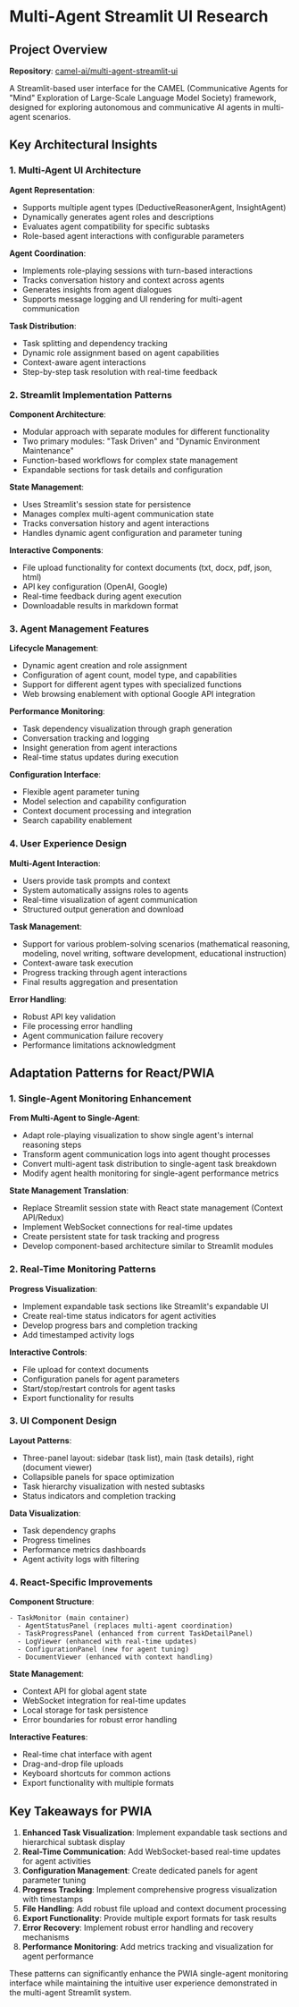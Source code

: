 # Multi-Agent Streamlit UI Research

## Project Overview

**Repository**: [camel-ai/multi-agent-streamlit-ui](https://github.com/camel-ai/multi-agent-streamlit-ui)

A Streamlit-based user interface for the CAMEL (Communicative Agents for "Mind" Exploration of Large-Scale Language Model Society) framework, designed for exploring autonomous and communicative AI agents in multi-agent scenarios.

## Key Architectural Insights

### 1. Multi-Agent UI Architecture

**Agent Representation**:
- Supports multiple agent types (DeductiveReasonerAgent, InsightAgent) 
- Dynamically generates agent roles and descriptions
- Evaluates agent compatibility for specific subtasks
- Role-based agent interactions with configurable parameters

**Agent Coordination**:
- Implements role-playing sessions with turn-based interactions
- Tracks conversation history and context across agents
- Generates insights from agent dialogues
- Supports message logging and UI rendering for multi-agent communication

**Task Distribution**:
- Task splitting and dependency tracking
- Dynamic role assignment based on agent capabilities
- Context-aware agent interactions
- Step-by-step task resolution with real-time feedback

### 2. Streamlit Implementation Patterns

**Component Architecture**:
- Modular approach with separate modules for different functionality
- Two primary modules: "Task Driven" and "Dynamic Environment Maintenance"
- Function-based workflows for complex state management
- Expandable sections for task details and configuration

**State Management**:
- Uses Streamlit's session state for persistence
- Manages complex multi-agent communication state
- Tracks conversation history and agent interactions
- Handles dynamic agent configuration and parameter tuning

**Interactive Components**:
- File upload functionality for context documents (txt, docx, pdf, json, html)
- API key configuration (OpenAI, Google)
- Real-time feedback during agent execution
- Downloadable results in markdown format

### 3. Agent Management Features

**Lifecycle Management**:
- Dynamic agent creation and role assignment
- Configuration of agent count, model type, and capabilities
- Support for different agent types with specialized functions
- Web browsing enablement with optional Google API integration

**Performance Monitoring**:
- Task dependency visualization through graph generation
- Conversation tracking and logging
- Insight generation from agent interactions
- Real-time status updates during execution

**Configuration Interface**:
- Flexible agent parameter tuning
- Model selection and capability configuration
- Context document processing and integration
- Search capability enablement

### 4. User Experience Design

**Multi-Agent Interaction**:
- Users provide task prompts and context
- System automatically assigns roles to agents
- Real-time visualization of agent communication
- Structured output generation and download

**Task Management**:
- Support for various problem-solving scenarios (mathematical reasoning, modeling, novel writing, software development, educational instruction)
- Context-aware task execution
- Progress tracking through agent interactions
- Final results aggregation and presentation

**Error Handling**:
- Robust API key validation
- File processing error handling
- Agent communication failure recovery
- Performance limitations acknowledgment

## Adaptation Patterns for React/PWIA

### 1. Single-Agent Monitoring Enhancement

**From Multi-Agent to Single-Agent**:
- Adapt role-playing visualization to show single agent's internal reasoning steps
- Transform agent communication logs into agent thought processes
- Convert multi-agent task distribution to single-agent task breakdown
- Modify agent health monitoring for single-agent performance metrics

**State Management Translation**:
- Replace Streamlit session state with React state management (Context API/Redux)
- Implement WebSocket connections for real-time updates
- Create persistent state for task tracking and progress
- Develop component-based architecture similar to Streamlit modules

### 2. Real-Time Monitoring Patterns

**Progress Visualization**:
- Implement expandable task sections like Streamlit's expandable UI
- Create real-time status indicators for agent activities
- Develop progress bars and completion tracking
- Add timestamped activity logs

**Interactive Controls**:
- File upload for context documents
- Configuration panels for agent parameters
- Start/stop/restart controls for agent tasks
- Export functionality for results

### 3. UI Component Design

**Layout Patterns**:
- Three-panel layout: sidebar (task list), main (task details), right (document viewer)
- Collapsible panels for space optimization
- Task hierarchy visualization with nested subtasks
- Status indicators and completion tracking

**Data Visualization**:
- Task dependency graphs
- Progress timelines
- Performance metrics dashboards
- Agent activity logs with filtering

### 4. React-Specific Improvements

**Component Structure**:
```
- TaskMonitor (main container)
  - AgentStatusPanel (replaces multi-agent coordination)
  - TaskProgressPanel (enhanced from current TaskDetailPanel)
  - LogViewer (enhanced with real-time updates)
  - ConfigurationPanel (new for agent tuning)
  - DocumentViewer (enhanced with context handling)
```

**State Management**:
- Context API for global agent state
- WebSocket integration for real-time updates
- Local storage for task persistence
- Error boundaries for robust error handling

**Interactive Features**:
- Real-time chat interface with agent
- Drag-and-drop file uploads
- Keyboard shortcuts for common actions
- Export functionality with multiple formats

## Key Takeaways for PWIA

1. **Enhanced Task Visualization**: Implement expandable task sections and hierarchical subtask display
2. **Real-Time Communication**: Add WebSocket-based real-time updates for agent activities
3. **Configuration Management**: Create dedicated panels for agent parameter tuning
4. **Progress Tracking**: Implement comprehensive progress visualization with timestamps
5. **File Handling**: Add robust file upload and context document processing
6. **Export Functionality**: Provide multiple export formats for task results
7. **Error Recovery**: Implement robust error handling and recovery mechanisms
8. **Performance Monitoring**: Add metrics tracking and visualization for agent performance

These patterns can significantly enhance the PWIA single-agent monitoring interface while maintaining the intuitive user experience demonstrated in the multi-agent Streamlit system.